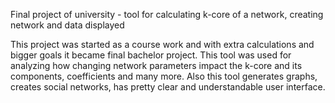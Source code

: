 Final project of university - tool for calculating k-core of a network, creating network and data displayed

This project was started as a course work and with extra calculations and bigger goals it became final bachelor  project. This tool was used for analyzing how changing 
network parameters impact the k-core and its components, coefficients and many more. Also this tool generates graphs, creates social networks, has pretty clear and
understandable user interface. 
